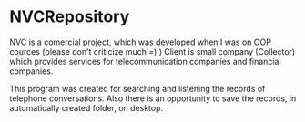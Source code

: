 # NVCRepository

NVC is a comercial project, which was developed when I was on OOP cources (please don't criticize much =) )
Client is small company (Collector) which provides services for telecommunication companies and financial companies.

This program was created for searching and listening the records of telephone conversations. Also there is an opportunity to save the records, in automatically created folder, on desktop.
